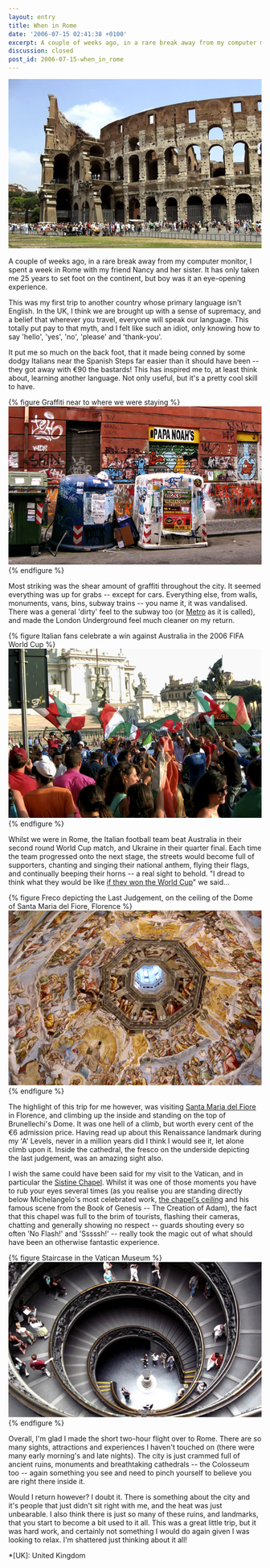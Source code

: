 ```yaml
---
layout: entry
title: When in Rome
date: '2006-07-15 02:41:38 +0100'
excerpt: A couple of weeks ago, in a rare break away from my computer monitor, I spent a week in Rome with my friend Nancy and her sister.
discussion: closed
post_id: 2006-07-15-when_in_rome
---
```

![The Coliseum in Rome](/assets/images/2006/07/when_in_rome.jpg)

A couple of weeks ago, in a rare break away from my computer monitor, I spent a week in Rome with my friend Nancy and her sister. It has only taken me 25 years to set foot on the continent, but boy was it an eye-opening experience.

This was my first trip to another country whose primary language isn't English. In the UK, I think we are brought up with a sense of supremacy, and a belief that wherever you travel, everyone will speak our language. This totally put pay to that myth, and I felt like such an idiot, only knowing how to say 'hello', 'yes', 'no', 'please' and 'thank-you'.

It put me so much on the back foot, that it made being conned by some dodgy Italians near the Spanish Steps far easier than it should have been -- they got away with &#8364;90 the bastards! This has inspired me to, at least think about, learning another language. Not only useful, but it's a pretty cool skill to have.

{% figure Graffiti near to where we were staying %}
![](/assets/images/2006/07/romangraffiti.jpg)
{% endfigure %}

Most striking was the shear amount of graffiti throughout the city. It seemed everything was up for grabs -- except for cars. Everything else, from walls, monuments, vans, bins, subway trains -- you name it, it was vandalised. There was a general 'dirty' feel to the subway too (or [Metro][1] as it is called), and made the London Underground feel much cleaner on my return.

{% figure Italian fans celebrate a win against Australia in the 2006 FIFA World Cup %}
![](/assets/images/2006/07/italianfans.jpg)
{% endfigure %}

Whilst we were in Rome, the Italian football team beat Australia in their second round World Cup match, and Ukraine in their quarter final. Each time the team progressed onto the next stage, the streets would become full of supporters, chanting and singing their national anthem, flying their flags, and continually beeping their horns -- a real sight to behold. "I dread to think what they would be like [if they won the World Cup][2]" we said...

{% figure Freco depicting the Last Judgement, on the ceiling of the Dome of Santa Maria del Fiore, Florence %}
![](/assets/images/2006/07/domofresco.jpg)
{% endfigure %}

The highlight of this trip for me however, was visiting [Santa Maria del Fiore][3] in Florence, and climbing up the inside and standing on the top of Brunellechi's Dome. It was one hell of a climb, but worth every cent of the €6 admission price. Having read up about this Renaissance landmark during my 'A' Levels, never in a million years did I think I would see it, let alone climb upon it. Inside the cathedral, the fresco on the underside depicting the last judgement, was an amazing sight also.

I wish the same could have been said for my visit to the Vatican, and in particular the [Sistine Chapel][4]. Whilst it was one of those moments you have to rub your eyes several times (as you realise you are standing directly below Michelangelo's most celebrated work, [the chapel's ceiling][5] and his famous scene from the Book of Genesis -- The Creation of Adam), the fact that this chapel was full to the brim of tourists, flashing their cameras, chatting and generally showing no respect -- guards shouting every so often 'No Flash!' and 'Sssssh!' -- really took the magic out of what should have been an otherwise fantastic experience.

{% figure Staircase in the Vatican Museum %}
![](/assets/images/2006/07/vaticanmuseum.jpg)
{% endfigure %}

Overall, I'm glad I made the short two-hour flight over to Rome. There are so many sights, attractions and experiences I haven't touched on (there were many early morning's and late nights). The city is just crammed full of ancient ruins, monuments and breathtaking cathedrals -- the Colosseum too -- again something you see and need to pinch yourself to believe you are right there inside it.

Would I return however? I doubt it. There is something about the city and it's people that just didn't sit right with me, and the heat was just unbearable. I also think there is just so many of these ruins, and landmarks, that you start to become a bit used to it all. This was a great little trip, but it was hard work, and certainly not something I would do again given I was looking to relax. I'm shattered just thinking about it all!

[1]: http://en.wikipedia.org/wiki/Rome_Metro
[2]: http://fifaworldcup.yahoo.com/06/en/060710/1/8rit.html
[3]: http://en.wikipedia.org/wiki/Santa_Maria_del_Fiore
[4]: http://en.wikipedia.org/wiki/Sistine_Chapel
[5]: http://en.wikipedia.org/wiki/Sistine_Chapel_ceiling

*[UK]: United Kingdom